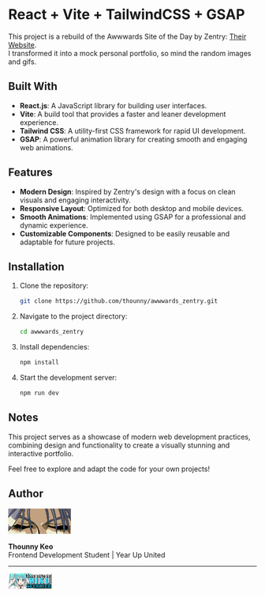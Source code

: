 # React + Vite + TailwindCSS + GSAP

This project is a rebuild of the Awwwards Site of the Day by Zentry: [Their Website](https://zentry.com/).<br> I transformed it into a mock personal portfolio, so mind the random images and gifs.

## Built With

- **React.js**: A JavaScript library for building user interfaces.
- **Vite**: A build tool that provides a faster and leaner development experience.
- **Tailwind CSS**: A utility-first CSS framework for rapid UI development.
- **GSAP**: A powerful animation library for creating smooth and engaging web animations.

## Features

- **Modern Design**: Inspired by Zentry's design with a focus on clean visuals and engaging interactivity.
- **Responsive Layout**: Optimized for both desktop and mobile devices.
- **Smooth Animations**: Implemented using GSAP for a professional and dynamic experience.
- **Customizable Components**: Designed to be easily reusable and adaptable for future projects.

## Installation

1. Clone the repository:
   ```bash
   git clone https://github.com/thounny/awwwards_zentry.git
   ```
2. Navigate to the project directory:
   ```bash
   cd awwwards_zentry
   ```
3. Install dependencies:
   ```bash
   npm install
   ```
4. Start the development server:
   ```bash
   npm run dev
   ```

## Notes

This project serves as a showcase of modern web development practices, combining design and functionality to create a visually stunning and interactive portfolio.

Feel free to explore and adapt the code for your own projects!

## Author

![Logo](./public/img/index_dwn.gif)

**Thounny Keo**  
Frontend Development Student | Year Up United

---

![Miku](./public/img/miku.gif/)  
